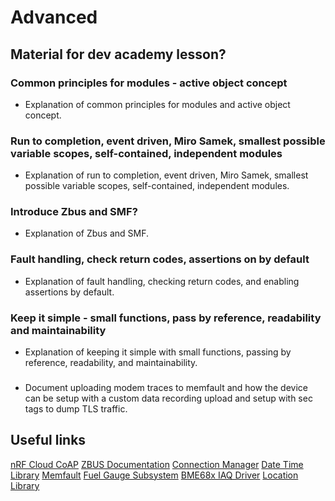 # Advanced

## Material for dev academy lesson?

### Common principles for modules - active object concept
- Explanation of common principles for modules and active object concept.

### Run to completion, event driven, Miro Samek, smallest possible variable scopes, self-contained, independent modules
- Explanation of run to completion, event driven, Miro Samek, smallest possible variable scopes, self-contained, independent modules.

### Introduce Zbus and SMF?
- Explanation of Zbus and SMF.

### Fault handling, check return codes, assertions on by default
- Explanation of fault handling, checking return codes, and enabling assertions by default.

### Keep it simple - small functions, pass by reference, readability and maintainability
- Explanation of keeping it simple with small functions, passing by reference, readability, and maintainability.

###
- Document uploading modem traces to memfault and how the device can be setup with a custom data recording upload and setup with sec tags to dump TLS traffic.

## Useful links

[nRF Cloud CoAP](https://docs.nordicsemi.com/bundle/ncs-latest/page/nrf/libraries/networking/nrf_cloud_coap.html)
[ZBUS Documentation](https://docs.zephyrproject.org/latest/services/zbus/index.html)
[Connection Manager](https://docs.nordicsemi.com/bundle/ncs-latest/page/zephyr/connectivity/networking/conn_mgr/main.html)
[Date Time Library](https://docs.nordicsemi.com/bundle/ncs-latest/page/nrf/libraries/others/date_time.html)
[Memfault](https://memfault.com/)
[Fuel Gauge Subsystem](https://docs.nordicsemi.com/bundle/ncs-latest/page/zephyr/hardware/peripherals/fuel_gauge.html)
[BME68x IAQ Driver](https://docs.nordicsemi.com/bundle/ncs-latest/page/nrf/drivers/bme68x_iaq.html)
[Location Library](https://docs.nordicsemi.com/bundle/ncs-latest/page/nrf/libraries/modem/location.html)
